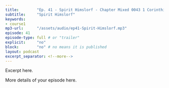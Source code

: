 ```yaml
---
title:        "Ep. 41 - Spirit Himslorf - Chapter Mixed 0043 1 Corinthians 1414 For If I Pray In An Unknown Tongue My S"
subtitle:     "Spirit Himslorf"
keywords:
- course1
mp3-url:      "/assets/audio/ep41-Spirit-Himslorf.mp3"
episode: 41
episode-type: full # or "trailer"
explicit:     "no"
block:        "no" # no means it is published
layout: podcast
excerpt_separator: <!--more-->
---
```

Excerpt here.
<!--more-->

More details of your episode here.
